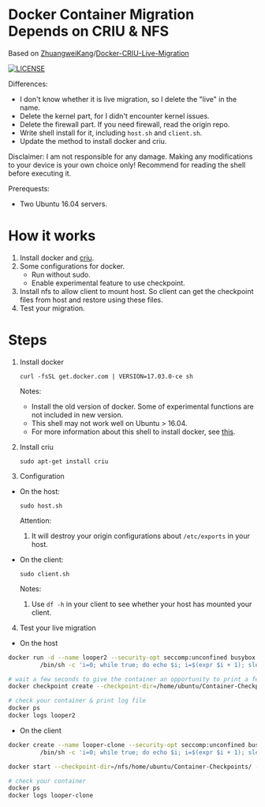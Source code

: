 # Docker Container Migration Depends on CRIU & NFS

Based on [ZhuangweiKang](https://github.com/ZhuangweiKang)/[Docker-CRIU-Live-Migration](https://github.com/ZhuangweiKang/Docker-CRIU-Live-Migration)

[![LICENSE](https://img.shields.io/badge/license-Anti%20996-blue.svg?style=flat-square)](https://github.com/996icu/996.ICU/blob/master/LICENSE)

Differences:

- I don't know whether it is live migration, so I delete the "live" in the name.
- Delete the kernel part, for I didn't encounter kernel issues.
- Delete the firewall part. If you need firewall, read the origin repo.
- Write shell install for it, including `host.sh` and `client.sh`.
- Update the method to install docker and criu.

Disclaimer: I am not responsible for any damage. Making any modifications to your device is your own choice only! Recommend for reading the shell before executing it.

Prerequests:

  - Two Ubuntu 16.04 servers.

# How it works

1. Install docker and [criu](https://criu.org/Main_Page).
2. Some configurations for docker.
   - Run without sudo.
   - Enable experimental feature to use checkpoint.
3. Install nfs to allow client to mount host. So client can get the checkpoint files from host and restore using these files.
4. Test your migration.

# Steps

1. Install docker

   ```shell
   curl -fsSL get.docker.com | VERSION=17.03.0-ce sh
   ```

   Notes:

   - Install the old version of docker. Some of experimental functions are not included in new version.
   - This shell may not work well on Ubuntu > 16.04.
   - For more information about this shell to install docker, see [this](https://github.com/docker/docker-install/pull/62).

2. Install criu

   ```shell
   sudo apt-get install criu
   ```

3. Configuration

- On the host:

  ```shell
  sudo host.sh
  ```

  Attention:

  1. It will destroy your origin configurations about `/etc/exports` in your host.

- On the client:

  ```shell
  sudo client.sh
  ```
  
  Notes:
  
  1. Use `df -h` in your client to see whether your host has mounted your client. 
  
4. Test your live migration

- On the host

```sh
docker run -d --name looper2 --security-opt seccomp:unconfined busybox \
         /bin/sh -c 'i=0; while true; do echo $i; i=$(expr $i + 1); sleep 1; done'

# wait a few seconds to give the container an opportunity to print a few lines, then
docker checkpoint create --checkpoint-dir=/home/ubuntu/Container-Checkpoints/ looper2 checkpoint2

# check your container & print log file
docker ps
docker logs looper2
```
- On the client

```sh
docker create --name looper-clone --security-opt seccomp:unconfined busybox \
         /bin/sh -c 'i=0; while true; do echo $i; i=$(expr $i + 1); sleep 1; done'

docker start --checkpoint-dir=/nfs/home/ubuntu/Container-Checkpoints/ --checkpoint=checkpoint2 looper-clone

# check your container
docker ps
docker logs looper-clone
```
